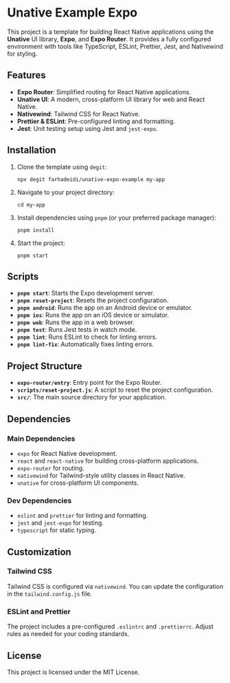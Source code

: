 
# Unative Example Expo

This project is a template for building React Native applications using the **Unative** UI library, **Expo**, and **Expo Router**. It provides a fully configured environment with tools like TypeScript, ESLint, Prettier, Jest, and Nativewind for styling.

## Features

- **Expo Router**: Simplified routing for React Native applications.
- **Unative UI**: A modern, cross-platform UI library for web and React Native.
- **Nativewind**: Tailwind CSS for React Native.
- **Prettier & ESLint**: Pre-configured linting and formatting.
- **Jest**: Unit testing setup using Jest and `jest-expo`.

## Installation

1. Clone the template using `degit`:
   ```
   npx degit farhadeidi/unative-expo-example my-app
   ```

2. Navigate to your project directory:
   ```
   cd my-app
   ```

3. Install dependencies using `pnpm` (or your preferred package manager):
   ```
   pnpm install
   ```

4. Start the project:
   ```
   pnpm start
   ```

## Scripts

- **`pnpm start`**: Starts the Expo development server.
- **`pnpm reset-project`**: Resets the project configuration.
- **`pnpm android`**: Runs the app on an Android device or emulator.
- **`pnpm ios`**: Runs the app on an iOS device or simulator.
- **`pnpm web`**: Runs the app in a web browser.
- **`pnpm test`**: Runs Jest tests in watch mode.
- **`pnpm lint`**: Runs ESLint to check for linting errors.
- **`pnpm lint-fix`**: Automatically fixes linting errors.

## Project Structure

- **`expo-router/entry`**: Entry point for the Expo Router.
- **`scripts/reset-project.js`**: A script to reset the project configuration.
- **`src/`**: The main source directory for your application.

## Dependencies

### Main Dependencies
- `expo` for React Native development.
- `react` and `react-native` for building cross-platform applications.
- `expo-router` for routing.
- `nativewind` for Tailwind-style utility classes in React Native.
- `unative` for cross-platform UI components.

### Dev Dependencies
- `eslint` and `prettier` for linting and formatting.
- `jest` and `jest-expo` for testing.
- `typescript` for static typing.

## Customization

### Tailwind CSS
Tailwind CSS is configured via `nativewind`. You can update the configuration in the `tailwind.config.js` file.

### ESLint and Prettier
The project includes a pre-configured `.eslintrc` and `.prettierrc`. Adjust rules as needed for your coding standards.

## License

This project is licensed under the MIT License.
